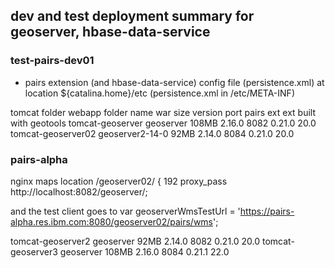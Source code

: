 ## dev and test deployment summary for geoserver, hbase-data-service

### test-pairs-dev01

* pairs extension (and hbase-data-service) config file (persistence.xml) at location ${catalina.home}/etc (persistence.xml in /etc/META-INF)

tomcat folder        webapp folder name    war size     version      port    pairs ext     ext built with geotools
tomcat-geoserver       geoserver            108MB        2.16.0      8082      0.21.0       20.0
tomcat-geoserver02     geoserver2-14-0      92MB         2.14.0      8084      0.21.0       20.0

### pairs-alpha

nginx maps location /geoserver02/ {
192             proxy_pass http://localhost:8082/geoserver/; 

and the test client goes to var geoserverWmsTestUrl = 'https://pairs-alpha.res.ibm.com:8080/geoserver02/pairs/wms';

tomcat-geoserver2       geoserver            92MB         2.14.0      8082      0.21.0                20.0
tomcat-geoserver3       geoserver            108MB        2.16.0      8084      0.21.1                22.0 

